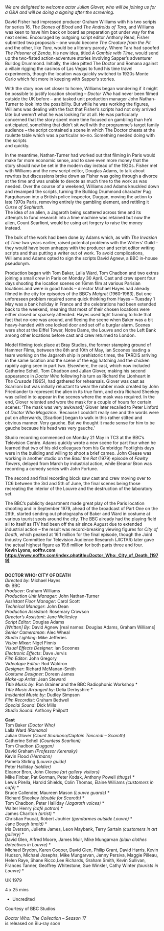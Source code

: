 

_We are delighted to welcome actor Julian Glover, who will be joining us for a Q&A and will be doing a signing after the screening._

David Fisher had impressed producer Graham Williams with his two scripts for series 16, _The Stones of Blood_ and _The Androids of Tara_, and Williams was keen to have him back on board as preparation got under way for the next series. Encouraged by outgoing script editor Anthony Read, Fisher submitted two proposals – one would become _The Creature from the Pit_ and the other, like _Tara_, would be a literary parody. Where Tara had spoofed _The Prisoner of Zenda_, his new idea, titled _A Gamble with Time_, would send up the two-fisted action-adventure stories involving Sapper’s adventurer Bulldog Drummond. Initially, the idea pitted The Doctor and Romana against a villain rigging the casinos of Las Vegas to fund his time travel experiments, though the location was quickly switched to 1920s Monte Carlo which felt more in keeping with Sapper’s stories.

With the story now set closer to home, Williams began wondering if it might be possible to justify location shooting – _Doctor Who_ had never been filmed outside the UK before – and tasked unit production manager John Nathan-Turner to look into the possibility. But while he was working the figures, Williams was dealing with the fact that Fisher’s scripts had not only arrived late but weren’t what he was looking for at all. He was particularly concerned that the story spent more time focused on gambling than he’d anticipated, something that didn’t sit well with the programme’s target family audience – the script contained a scene in which The Doctor cheats at the roulette table which was a particular no-no. Something needed doing with the scripts  
and quickly.

In the meantime, Nathan-Turner had worked out that filming in Paris would make far more economic sense, and to save even more money that the story should now be set in the modern day instead of the 1920s. Fisher met with Williams and the new script editor, Douglas Adams, to talk about rewrites but discussions broke down as Fisher was going through a divorce at the time and was unable to devote as much time to the work as was needed. Over the course of a weekend, Williams and Adams knuckled down and revamped the scripts, turning the Bulldog Drummond character Pug Farquharson into a British police inspector, Duggan, moving the action to late 1970s Paris, removing entirely the gambling element, and retitling it _Curse of Sephiroth_.  
The idea of an alien, a Jagaroth being scattered across time and its attempts to fund research into a time machine was retained but now the alien, Count Scarlioni, would be using art forgery to raise the money instead.

The bulk of the work had been done by Adams which, as with _The Invasion of Time_ two years earlier, raised potential problems with the Writers’ Guild – they would have been unhappy with the producer and script editor writing scripts and thus putting a writer out of work. To avoid complications, Williams and Adams opted to sign the scripts David Agnew, a BBC in-house pseudonym.

Production began with Tom Baker, Lalla Ward, Tom Chadbon and two extras joining a small crew in Paris on Monday 30 April. Cast and crew spent four days shooting the location scenes on 16mm film at various Parisian locations and were in good hands – director Michael Hayes had already filmed in the city for episodes of the BBC’s _Maigret_ (1960-1963). But one unforeseen problem required some quick thinking from Hayes – Tuesday 1 May was a bank holiday in France and the celebrations had been extended back to the weekend, meaning that most of their chosen locations were either closed or sparsely attended. Hayes used tight framing to hide that fact that no-one was around, and fleeing the scene when Baker was a bit heavy-handed with one locked door and set off a burglar alarm. Scenes were shot at the Eiffel Tower, Notre Dame, the Louvre and on the Left Bank among other locations before cast and crew returned to London.

Model filming took place at Bray Studios, the former stamping ground of Hammer Films, between the 8th and 10th of May, Ian Scoones leading a team working on the Jagaroth ship in prehistoric times, the TARDIS arriving in the same location and the scene of the egg hatching and the chicken rapidly aging seen in part two. Elsewhere, the cast, which now included Catherine Schell, Tom Chadbon and Julian Glover, making his second appearance in _Doctor Who_ following his turn as Richard the Lionheart in _The Crusade_ (1965), had gathered for rehearsals. Glover was cast as Scarlioni but was initially reluctant to wear the rubber mask created by John Friedlander to represent the alien in its true form, and extra Richard Sheekey was called in to appear in the scenes where the mask was required. In the end, Glover relented and wore the mask for a couple of hours for certain scenes: ‘The mask was very awkward,’ Glover later recalled to Peter Linford of _Doctor Who Magazine_. ‘Because I couldn’t really see and the words were put on afterwards, [Scarlioni] began to walk in this rather stilted and obvious manner. Very gauche. But we thought it made sense for him to be gauche because his head was very gauche.’

Studio recording commenced on Monday 21 May in TC3 at the BBC’s Television Centre. Adams quickly wrote a new scene for part four when he learned that two of his old colleagues from his Cambridge Footlights days were in the building and willing to shoot a brief cameo. John Cleese was working in another studio on the _Basil the Rat_ (1979) episode of _Fawlty Towers_, delayed from March by industrial action, while Eleanor Bron was recording a comedy series with John Fortune.

The second and final recording block saw cast and crew moving over to TC6 between the 3rd and 5th of June, the final scenes being those recreating the interior of the Louvre and the destruction of the laboratory set.

The BBC’s publicity department made great play of the Paris location shooting and in September 1979, ahead of the broadcast of Part One on the 29th, started sending out photographs of Baker and Ward in costume at various tourist spots around the city. The BBC already had the playing field all to itself as ITV had been off the air since August due to extended industrial action – the result was record-breaking viewing figures for _City of Death_, which peaked at 16.1 million for the final episode, though the Joint Industry Committee for Television Audience Research (JICTAR) later gave the actual highest figure as 19.6 million for both parts three and four.  
**Kevin Lyons, eofftv.com**    
**https://www.eofftv.com/index.phptitle=Doctor_Who:_City_of_Death_(1979)**
<br><br>

**DOCTOR WHO: CITY OF DEATH**<br>
_Directed by_: Michael Hayes<br>
©: BBC<br>
_Producer_: Graham Williams<br>
_Production Unit Manager_: John Nathan-Turner<br>
_Assistant Floor Manager_: Carol Scott<br>
_Technical Manager_: John Dean<br>
_Production Assistant_: Rosemary Crowson<br>
_Director’s Assistant_: Jane Wellesley<br>
_Script Editor_: Douglas Adams<br>
_[Written] By_: David Agnew [real names: Douglas Adams, Graham Williams]<br>
_Senior Cameraman_: Alec Wheal<br>
_Studio Lighting_: Mike Jefferies<br>
_Vision Mixer_: Nigel Finnis<br>
_Visual Effects Designer_: Ian Scoones<br>
_Electronic Effects_: Dave Jervis<br>
_Film Editor_: John Gregory<br>
_Videotape Editor_: Rod Waldron<br>
_Designer_: Richard McManan-Smith<br>
_Costume Designer_: Doreen James<br>
_Make-up Artist_: Jean Steward<br>
_Title Music by_: Ron Grainer and the  BBC Radiophonic Workshop *<br>
_Title Music Arranged by_: Delia Derbyshire *<br>
_Incidental Music by_: Dudley Simpson<br>
_Film Recordist_: Graham Bedwell<br>
_Special Sound_: Dick Mills<br>
_Studio Sound_: Anthony Philpott<br>

**Cast**<br>
Tom Baker _(Doctor Who)_<br>
Lalla Ward _(Romana)_<br>
Julian Glover _(Count Scarliono/Captain Tancredi – Scaroth)_<br>
Catherine Schell _(Countess Scarlioni)_<br>
Tom Chadbon _(Duggan)_<br>
David Graham _(Professor Kerensky)_<br>
Kevin Flood _(Hermann)_<br>
Pamela Stirling _(Louvre guide)_<br>
Peter Halliday _(soldier)_<br>
Eleanor Bron, John Cleese _(art gallery visitors)_<br>
Mike Finbar, Pat Gorman, Peter Kodak, Anthony Powell _(thugs)_ *<br>
Lewis Pirella, Harold Shields, Colin Thomas, Elaine Williams _(customers in café)_ *<br>
Bruce Callender, Maureen Mason _(Louvre guards)_ *<br>
Richard Sheekey _(double for Scaroth)_ *<br>
Tom Chadbon, Peter Halliday _(Jagaroth voices)_ *<br>
Walter Henry _(café patron)_ *<br>
James Charlton _(artist)_ *<br>
Christian Foucat, Robert Jouhier  _(gendarmes outside Louvre)_ *<br>
Jane Bough _(maid)_ *<br>
Iris Everson, Juliette James, Leon Maybank, Terry Sartain _(customers in art gallery)_ *<br>
David Glen, Alfred Moore, James Muir, Mike Mungarvan _(plain clothes detectives in Louvre)_ *<br>
Michael Brydon, Karen Cooper, David Glen, Philip Grant, David Harris, Kevin Hudson, Michael Josephs, Mike Mungarvan, Jenny Persiva, Maggie Pilleau, Helen Raye, Shane Ricco,Lee Richards, Graham Smith, Kevin Sullivan, Frances Tanner, Geoffrey Whitestone, Sue Winkler, Cathy Winter _(tourists in Louvre)_ *<br>

UK 1979<br>

4 x 25 mins

* Uncredited

Courtesy of BBC Studios

_Doctor Who: The Collection – Season 17_  
is released on Blu-ray soon
<br><br>
<!--stackedit_data:
eyJoaXN0b3J5IjpbNzM5MjUzMTk2XX0=
-->
